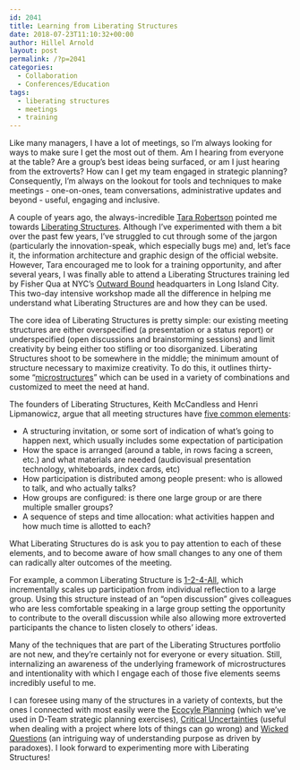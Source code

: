 ```yaml
---
id: 2041
title: Learning from Liberating Structures
date: 2018-07-23T11:10:32+00:00
author: Hillel Arnold
layout: post
permalink: /?p=2041
categories:
  - Collaboration
  - Conferences/Education
tags:
  - liberating structures
  - meetings
  - training
---
```

Like many managers, I have a lot of meetings, so I’m always looking for ways to make sure I get the most out of them. Am I hearing from everyone at the table? Are a group’s best ideas being surfaced, or am I just hearing from the extroverts? How can I get my team engaged in strategic planning? Consequently, I’m always on the lookout for tools and techniques to make meetings - one-on-ones, team conversations, administrative updates and beyond - useful, engaging and inclusive.

A couple of years ago, the always-incredible [Tara Robertson](http://tararobertson.ca/) pointed me towards [Liberating Structures](http://www.liberatingstructures.com/). Although I’ve experimented with them a bit over the past few years, I’ve struggled to cut through some of the jargon (particularly the innovation-speak, which especially bugs me) and, let’s face it, the information architecture and graphic design of the official website. However, Tara encouraged me to look for a training opportunity, and after several years, I was finally able to attend a Liberating Structures training led by Fisher Qua at NYC’s [Outward Bound](https://www.outwardbound.org/) headquarters in Long Island City. This two-day intensive workshop made all the difference in helping me understand what Liberating Structures are and how they can be used.<!--more-->

The core idea of Liberating Structures is pretty simple: our existing meeting structures are either overspecified (a presentation or a status report) or underspecified (open discussions and brainstorming sessions) and limit creativity by being either too stifling or too disorganized. Liberating Structures shoot to be somewhere in the middle; the minimum amount of structure necessary to maximize creativity. To do this, it outlines thirty-some “[microstructures](http://www.liberatingstructures.com/ls-menu/)” which can be used in a variety of combinations and customized to meet the need at hand.

The founders of Liberating Structures, Keith McCandless and Henri Lipmanowicz, argue that all meeting structures have [five common elements](http://www.liberatingstructures.com/design-elements/):

* A structuring invitation, or some sort of indication of what’s going to happen next, which usually includes some expectation of participation
* How the space is arranged (around a table, in rows facing a screen, etc.) and what materials are needed (audiovisual presentation technology, whiteboards, index cards, etc)
* How participation is distributed among people present: who is allowed to talk, and who actually talks?
* How groups are configured: is there one large group or are there multiple smaller groups?
* A sequence of steps and time allocation: what activities happen and how much time is allotted to each?

What Liberating Structures do is ask you to pay attention to each of these elements, and to become aware of how small changes to any one of them can radically alter outcomes of the meeting.

For example, a common Liberating Structure is [1-2-4-All](http://www.liberatingstructures.com/1-1-2-4-all/), which incrementally scales up participation from individual reflection to a large group. Using this structure instead of an “open discussion” gives colleagues who are less comfortable speaking in a large group setting the opportunity to contribute to the overall discussion while also allowing more extroverted participants the chance to listen closely to others’ ideas.

Many of the techniques that are part of the Liberating Structures portfolio are not new, and they’re certainly not for everyone or every situation. Still, internalizing an awareness of the underlying framework of microstructures and intentionality with which I engage each of those five elements seems incredibly useful to me.

I can foresee using many of the structures in a variety of contexts, but the ones I connected with most easily were the [Ecocyle Planning](http://www.liberatingstructures.com/31-ecocycle-planning/) (which we’ve used in D-Team strategic planning exercises), [Critical Uncertainties](http://www.liberatingstructures.com/30-critical-uncertainties/) (useful when dealing with a project where lots of things can go wrong) and [Wicked Questions](http://www.liberatingstructures.com/4-wicked-questions/) (an intriguing way of understanding purpose as driven by paradoxes). I look forward to experimenting more with Liberating Structures!
